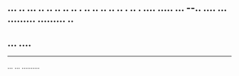 ... .. ... .. .. .. .. .. . .. .. .. .. .. . .. . .... 
..... ...
--.. ....
... 
.........
.........
.. 
---
... ....
----------
-----
... ... .......... 
